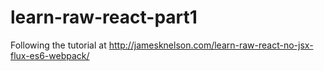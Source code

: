 # learn-raw-react-part1
Following the tutorial at http://jamesknelson.com/learn-raw-react-no-jsx-flux-es6-webpack/
